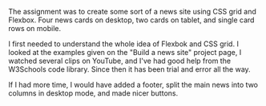 The assignment was to create some sort of a news site using CSS grid and Flexbox. Four news cards on desktop, two cards on tablet, and single card rows on mobile.

I first needed to understand the whole idea of Flexbok and CSS grid. I looked at the examples given on the "Build a news site" project page, I watched several clips on YouTube, and I've had good help from the W3Schools code library. Since then it has been trial and error all the way. 

If I had more time, I would have added a footer, split the main news into two columns in desktop mode, and made nicer buttons.


